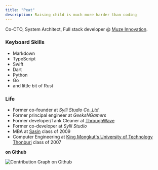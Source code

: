 ```yaml
---
title: "Peat"
description: Raising child is much more harder than coding
---
```

Co-CTO, System Architect, Full stack developer @ [Muze Innovation](https://www.muze.co.th).

### Keyboard Skills

- Markdown
- TypeScript
- Swift
- Dart
- Python
- Go
- and little bit of Rust

### Life

- Former co-founder at *Sylli Studio Co.,Ltd.*
- Former principal engineer at *GeeksNGamers*
- Former developer/Tank Cleaner at [ThroughWave](https://www.throughwave.co.th/)
- Former co-developer at *Sylli Studio*
- MBA at [Sasin](https://sasin.edu/) class of 2009
- Computer Engineering at [King Mongkut's University of Technology Thonburi](https://www.kmutt.ac.th/en/) class of 2007

**on Github**

![Contribution Graph on Github](https://ghchart.rshah.org/peatiscoding)